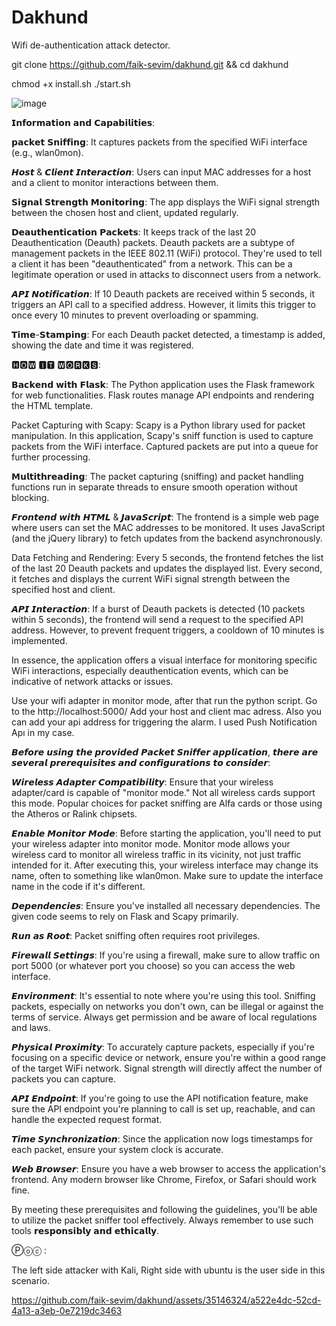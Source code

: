 # Dakhund
Wifi de-authentication attack detector.

git clone https://github.com/faik-sevim/dakhund.git && cd dakhund

chmod +x install.sh
./start.sh




![image](https://github.com/faik-sevim/dakhund/assets/35146324/b5f3ec83-1aae-4bda-ba4e-598ecb59f9d8)

𝗜𝗻𝗳𝗼𝗿𝗺𝗮𝘁𝗶𝗼𝗻 𝗮𝗻𝗱 𝗖𝗮𝗽𝗮𝗯𝗶𝗹𝗶𝘁𝗶𝗲𝘀:

𝗽𝗮𝗰𝗸𝗲𝘁 𝗦𝗻𝗶𝗳𝗳𝗶𝗻𝗴: It captures packets from the specified WiFi interface (e.g., wlan0mon).

𝙃𝙤𝙨𝙩 & 𝘾𝙡𝙞𝙚𝙣𝙩 𝙄𝙣𝙩𝙚𝙧𝙖𝙘𝙩𝙞𝙤𝙣: Users can input MAC addresses for a host and a client to monitor interactions between them.

𝗦𝗶𝗴𝗻𝗮𝗹 𝗦𝘁𝗿𝗲𝗻𝗴𝘁𝗵 𝗠𝗼𝗻𝗶𝘁𝗼𝗿𝗶𝗻𝗴: The app displays the WiFi signal strength between the chosen host and client, updated regularly.

𝗗𝗲𝗮𝘂𝘁𝗵𝗲𝗻𝘁𝗶𝗰𝗮𝘁𝗶𝗼𝗻 𝗣𝗮𝗰𝗸𝗲𝘁𝘀: It keeps track of the last 20 Deauthentication (Deauth) packets. Deauth packets are a subtype of management packets in the IEEE 802.11 (WiFi) protocol. They're used to tell a client it has been "deauthenticated" from a network. This can be a legitimate operation or used in attacks to disconnect users from a network.

𝘼𝙋𝙄 𝙉𝙤𝙩𝙞𝙛𝙞𝙘𝙖𝙩𝙞𝙤𝙣: If 10 Deauth packets are received within 5 seconds, it triggers an API call to a specified address. However, it limits this trigger to once every 10 minutes to prevent overloading or spamming.

𝗧𝗶𝗺𝗲-𝗦𝘁𝗮𝗺𝗽𝗶𝗻𝗴: For each Deauth packet detected, a timestamp is added, showing the date and time it was registered.

🅷🅾🆆 🅸🆃 🆆🅾🆁🅺🆂:

𝗕𝗮𝗰𝗸𝗲𝗻𝗱 𝘄𝗶𝘁𝗵 𝗙𝗹𝗮𝘀𝗸: The Python application uses the Flask framework for web functionalities. Flask routes manage API endpoints and rendering the HTML template.

Packet Capturing with Scapy: Scapy is a Python library used for packet manipulation. In this application, Scapy's sniff function is used to capture packets from the WiFi interface. Captured packets are put into a queue for further processing.

𝗠𝘂𝗹𝘁𝗶𝘁𝗵𝗿𝗲𝗮𝗱𝗶𝗻𝗴: The packet capturing (sniffing) and packet handling functions run in separate threads to ensure smooth operation without blocking.

𝙁𝙧𝙤𝙣𝙩𝙚𝙣𝙙 𝙬𝙞𝙩𝙝 𝙃𝙏𝙈𝙇 & 𝙅𝙖𝙫𝙖𝙎𝙘𝙧𝙞𝙥𝙩: The frontend is a simple web page where users can set the MAC addresses to be monitored. It uses JavaScript (and the jQuery library) to fetch updates from the backend asynchronously.

Data Fetching and Rendering: Every 5 seconds, the frontend fetches the list of the last 20 Deauth packets and updates the displayed list. Every second, it fetches and displays the current WiFi signal strength between the specified host and client.

𝘼𝙋𝙄 𝙄𝙣𝙩𝙚𝙧𝙖𝙘𝙩𝙞𝙤𝙣: If a burst of Deauth packets is detected (10 packets within 5 seconds), the frontend will send a request to the specified API address. However, to prevent frequent triggers, a cooldown of 10 minutes is implemented.

In essence, the application offers a visual interface for monitoring specific WiFi interactions, especially deauthentication events, which can be indicative of network attacks or issues.

Use your wifi adapter in monitor mode, after that run the python script. Go to the http://localhost:5000/ Add your host and client mac adress. Also you can add your api address for triggering the alarm. I used Push Notification Apı in my case.






𝘽𝙚𝙛𝙤𝙧𝙚 𝙪𝙨𝙞𝙣𝙜 𝙩𝙝𝙚 𝙥𝙧𝙤𝙫𝙞𝙙𝙚𝙙 𝙋𝙖𝙘𝙠𝙚𝙩 𝙎𝙣𝙞𝙛𝙛𝙚𝙧 𝙖𝙥𝙥𝙡𝙞𝙘𝙖𝙩𝙞𝙤𝙣, 𝙩𝙝𝙚𝙧𝙚 𝙖𝙧𝙚 𝙨𝙚𝙫𝙚𝙧𝙖𝙡 𝙥𝙧𝙚𝙧𝙚𝙦𝙪𝙞𝙨𝙞𝙩𝙚𝙨 𝙖𝙣𝙙 𝙘𝙤𝙣𝙛𝙞𝙜𝙪𝙧𝙖𝙩𝙞𝙤𝙣𝙨 𝙩𝙤 𝙘𝙤𝙣𝙨𝙞𝙙𝙚𝙧:

𝙒𝙞𝙧𝙚𝙡𝙚𝙨𝙨 𝘼𝙙𝙖𝙥𝙩𝙚𝙧 𝘾𝙤𝙢𝙥𝙖𝙩𝙞𝙗𝙞𝙡𝙞𝙩𝙮: Ensure that your wireless adapter/card is capable of "monitor mode." Not all wireless cards support this mode. Popular choices for packet sniffing are Alfa cards or those using the Atheros or Ralink chipsets.

𝙀𝙣𝙖𝙗𝙡𝙚 𝙈𝙤𝙣𝙞𝙩𝙤𝙧 𝙈𝙤𝙙𝙚: Before starting the application, you'll need to put your wireless adapter into monitor mode. Monitor mode allows your wireless card to monitor all wireless traffic in its vicinity, not just traffic intended for it.
After executing this, your wireless interface may change its name, often to something like wlan0mon. Make sure to update the interface name in the code if it's different.

𝘿𝙚𝙥𝙚𝙣𝙙𝙚𝙣𝙘𝙞𝙚𝙨: Ensure you've installed all necessary dependencies. The given code seems to rely on Flask and Scapy primarily.

𝙍𝙪𝙣 𝙖𝙨 𝙍𝙤𝙤𝙩: Packet sniffing often requires root privileges.

𝙁𝙞𝙧𝙚𝙬𝙖𝙡𝙡 𝙎𝙚𝙩𝙩𝙞𝙣𝙜𝙨: If you're using a firewall, make sure to allow traffic on port 5000 (or whatever port you choose) so you can access the web interface.

𝙀𝙣𝙫𝙞𝙧𝙤𝙣𝙢𝙚𝙣𝙩: It's essential to note where you're using this tool. Sniffing packets, especially on networks you don't own, can be illegal or against the terms of service. Always get permission and be aware of local regulations and laws.

𝙋𝙝𝙮𝙨𝙞𝙘𝙖𝙡 𝙋𝙧𝙤𝙭𝙞𝙢𝙞𝙩𝙮: To accurately capture packets, especially if you're focusing on a specific device or network, ensure you're within a good range of the target WiFi network. Signal strength will directly affect the number of packets you can capture.

𝘼𝙋𝙄 𝙀𝙣𝙙𝙥𝙤𝙞𝙣𝙩: If you're going to use the API notification feature, make sure the API endpoint you're planning to call is set up, reachable, and can handle the expected request format.

𝙏𝙞𝙢𝙚 𝙎𝙮𝙣𝙘𝙝𝙧𝙤𝙣𝙞𝙯𝙖𝙩𝙞𝙤𝙣: Since the application now logs timestamps for each packet, ensure your system clock is accurate.

𝙒𝙚𝙗 𝘽𝙧𝙤𝙬𝙨𝙚𝙧: Ensure you have a web browser to access the application's frontend. Any modern browser like Chrome, Firefox, or Safari should work fine.

By meeting these prerequisites and following the guidelines, you'll be able to utilize the packet sniffer tool effectively. Always remember to use such tools 𝗿𝗲𝘀𝗽𝗼𝗻𝘀𝗶𝗯𝗹𝘆 𝗮𝗻𝗱 𝗲𝘁𝗵𝗶𝗰𝗮𝗹𝗹𝘆.

Ⓟⓞⓒ : 

The left side attacker with Kali, Right side with ubuntu is the user side in this scenario.  



https://github.com/faik-sevim/dakhund/assets/35146324/a522e4dc-52cd-4a13-a3eb-0e7219dc3463





